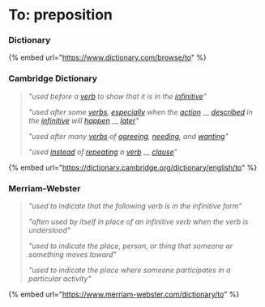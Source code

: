 # To: preposition

### Dictionary

{% embed url="https://www.dictionary.com/browse/to" %}

### Cambridge Dictionary

> _"used before a_ [_verb_](https://dictionary.cambridge.org/dictionary/english/verb) _to show that it is in the_ [_infinitive_](https://dictionary.cambridge.org/dictionary/english/infinitive)_"_
>
> _"used after some_ [_verbs_](https://dictionary.cambridge.org/dictionary/english/verb)_,_ [_especially_](https://dictionary.cambridge.org/dictionary/english/especially) _when the_ [_action_](https://dictionary.cambridge.org/dictionary/english/action) __ [_described_](https://dictionary.cambridge.org/dictionary/english/describe) _in the_ [_infinitive_](https://dictionary.cambridge.org/dictionary/english/infinitive) _will_ [_happen_](https://dictionary.cambridge.org/dictionary/english/happen) __ [_later_](https://dictionary.cambridge.org/dictionary/english/later)_"_
>
> _"used after many_ [_verbs_](https://dictionary.cambridge.org/dictionary/english/verb) _of_ [_agreeing_](https://dictionary.cambridge.org/dictionary/english/agree)_,_ [_needing_](https://dictionary.cambridge.org/dictionary/english/need)_, and_ [_wanting_](https://dictionary.cambridge.org/dictionary/english/wanting)_"_
>
> _"used_ [_instead_](https://dictionary.cambridge.org/dictionary/english/instead) _of_ [_repeating_](https://dictionary.cambridge.org/dictionary/english/repeat) _a_ [_verb_](https://dictionary.cambridge.org/dictionary/english/verb) __ [_clause_](https://dictionary.cambridge.org/dictionary/english/clause)_"_

{% embed url="https://dictionary.cambridge.org/dictionary/english/to" %}

### Merriam-Webster

> _"used to indicate that the following verb is in the infinitive form"_
>
> _"often used by itself in place of an infinitive verb when the verb is understood"_
>
> _"used to indicate the place, person, or thing that someone or something moves toward"_
>
> _"used to indicate the place where someone participates in a particular activity"_

{% embed url="https://www.merriam-webster.com/dictionary/to" %}
